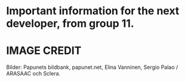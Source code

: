 # Important information for the next developer, from group 11.

# IMAGE CREDIT
Bilder: Papunets bildbank, papunet.net, Elina Vanninen, Sergio Palao / ARASAAC och Sclera.
